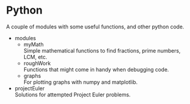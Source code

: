 # Python
A couple of modules with some useful functions, and other python code.

- modules
  - myMath </br>
    Simple mathematical functions to find fractions, prime numbers, LCM, etc.
  - roughWork </br>
    Functions that might come in handy when debugging code.
  - graphs </br>
    For plotting graphs with numpy and matplotlib.
- projectEuler </br>
  Solutions for attempted Project Euler problems.
